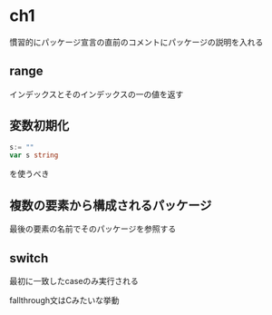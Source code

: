 # ch1

慣習的にパッケージ宣言の直前のコメントにパッケージの説明を入れる

## range

インデックスとそのインデックスの一の値を返す

## 変数初期化

```go
s:= ""
var s string
```

を使うべき

## 複数の要素から構成されるパッケージ

最後の要素の名前でそのパッケージを参照する

## switch

最初に一致したcaseのみ実行される

fallthrough文はCみたいな挙動